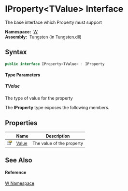 IProperty&lt;TValue> Interface
==============================
  The base interface which Property must support

  **Namespace:**  [W][1]  
  **Assembly:**  Tungsten (in Tungsten.dll)

Syntax
------

```csharp
public interface IProperty<TValue> : IProperty

```

#### Type Parameters

##### *TValue*
The type of value for the property

The **IProperty<TValue>** type exposes the following members.


Properties
----------

                   | Name       | Description               
------------------ | ---------- | ------------------------- 
![Public property] | [Value][2] | The value of the property 


See Also
--------

#### Reference
[W Namespace][1]  

[1]: ../README.md
[2]: Value.md
[3]: ../../_icons/Help.png
[Public property]: ../../_icons/pubproperty.gif "Public property"
